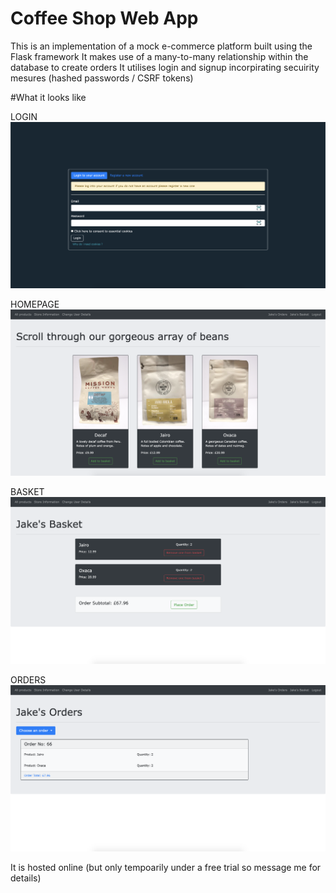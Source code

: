 # Coffee Shop Web App
This is an implementation of a mock e-commerce platform built using the Flask framework
It makes use of a many-to-many relationship within the database to create orders
It utilises login and signup incorpirating secuirity mesures (hashed passwords / CSRF tokens)

#What it looks like

LOGIN
![Homepage](https://github.com/CodeDann/WebApp-CW2/blob/main/README-images/login.png?raw=true)

HOMEPAGE
![Homepage](https://github.com/CodeDann/WebApp-CW2/blob/main/README-images/homepage.png?raw=true)

BASKET
![Homepage](https://github.com/CodeDann/WebApp-CW2/blob/main/README-images/basket.png?raw=true)

ORDERS
![Homepage](https://github.com/CodeDann/WebApp-CW2/blob/main/README-images/orders.png?raw=true)

It is hosted online (but only tempoarily under a free trial so message me for details)
